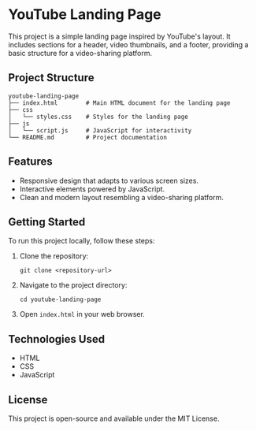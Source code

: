 # YouTube Landing Page

This project is a simple landing page inspired by YouTube's layout. It includes sections for a header, video thumbnails, and a footer, providing a basic structure for a video-sharing platform.

## Project Structure

```
youtube-landing-page
├── index.html        # Main HTML document for the landing page
├── css
│   └── styles.css    # Styles for the landing page
├── js
│   └── script.js     # JavaScript for interactivity
└── README.md         # Project documentation
```

## Features

- Responsive design that adapts to various screen sizes.
- Interactive elements powered by JavaScript.
- Clean and modern layout resembling a video-sharing platform.

## Getting Started

To run this project locally, follow these steps:

1. Clone the repository:
   ```
   git clone <repository-url>
   ```

2. Navigate to the project directory:
   ```
   cd youtube-landing-page
   ```

3. Open `index.html` in your web browser.

## Technologies Used

- HTML
- CSS
- JavaScript

## License

This project is open-source and available under the MIT License.